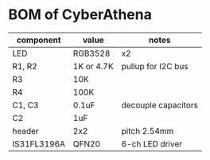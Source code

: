 # BOM of CyberAthena

| component | value | notes |
| --------- | ----- | ----- |
| LED | RGB3528 | x2 |
| R1, R2 | 1K or 4.7K | pullup for I2C bus |
| R3 | 10K | |
| R4 | 100K | |
| C1, C3 | 0.1uF | decouple capacitors |
| C2 | 1uF | |
| header | 2x2 | pitch 2.54mm |
| IS31FL3196A | QFN20 | 6-ch LED driver |
